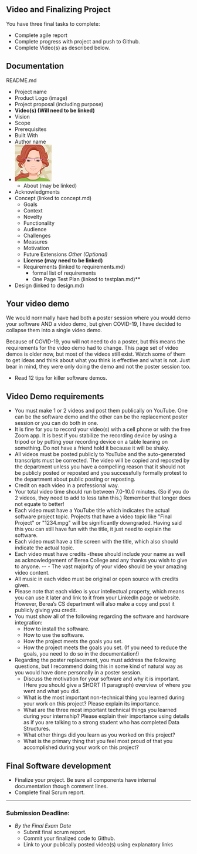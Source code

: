 ## Video and Finalizing Project

You have three final tasks to complete:
- Complete agile report
- Complete progress with project and push to Github.
- Complete Video(s) as described below.

## Documentation

README.md
- Project name
- Product Logo (image)
- Project proposal (including purpose)
- **Video(s) (Will need to be linked)**
- Vision
- Scope
- Prerequisites
- Built With
- Author name
- ![Jan Avatar](jp-avatar-sm.png)
  - About (may be linked)
- Acknowledgments
- Concept (linked to concept.md)
    - Goals
    - Context
    - Novelty
    - Functionality
    - Audience
    - Challenges
    - Measures
    - Motivation
    - Future Extensions
         *Other (Optional)*
  - **License (may need to be linked)**
  - Requirements (linked to requirements.md)
    - formal list of requirements
    - One Page Test Plan (linked to testplan.md)**
- Design (linked to design.md)

## Your video demo
We would nornmally have had both a poster session where you would demo your software AND a video demo, but given COVID-19, I have decided to collapse them into a single video demo.

Because of COVID-19, you will not need to do a poster, but this means the requirements for the video demo had to change. This page set of video demos is older now, but most of the videos still exist. Watch some of them to get ideas and think about what you think is effective and what is not. Just bear in mind, they were only doing the demo and not the poster session too.

- Read 12 tips for killer software demos.

## Video Demo requirements

- You must make 1 or 2 videos and post them publically on YouTube. One can be the software demo and the other can be the replacement poster session or you can do both in one.
- It is fine for you to record your video(s) with a cell phone or with the free Zoom app. It is best if you stabilize the recording device by using a tripod or by putting your recording device on a table leaning on something. Do not have a friend hold it because it will be shaky.
- All videos must be posted publicly to YouTube and the auto-generated transcripts must be corrected. The video will be copied and reposted by the department unless you have a compelling reason that it should not be publicly posted or reposted and you successfully formally protest to the department about public posting or reposting.
- Credit on each video in a professional way.
- Your total video time should run between 7.0-10.0 minutes. (So if you do 2 videos, they need to add to less tahn this.) Remember that longer does not equate to better!
- Each video must have a YouTube title which indicates the actual software project topic. Projects that have a video topic like "Final Project" or "1234.mpg" will be significantly downgraded. Having said this you can still have fun with the title, it just need to explain the software.
- Each video must have a title screen with the title, which also should indicate the actual topic.
- Each video must have credits -these should include your name as well as acknowledgement of Berea College and any thanks you wish to give to anyone. -- - The vast majority of your video should be your amazing video content.
- All music in each video must be original or open source with credits given.
- Please note that each video is your intellectual property, which means you can use it later and link to it from your LinkedIn page or website. However, Berea’s CS department will also make a copy and post it publicly giving you credit.
- You must show all of the following regarding the software and hardware integration:
  - How to install the software.
  - How to use the software.
  - How the project meets the goals you set.
  - How the project meets the goals you set. (If you need to reduce the goals, you need to do so in the documentation!)
- Regarding the poster replacement, you must address the following questions, but I recommend doing this in some kind of natural way as you would have done personally in a poster session.
  - Discuss the motivation for your software and why it is important. (Here you should give a SHORT (1 paragraph) overview of where you went and what you did.
  - What is the most important non-technical thing you learned during your work on this project? Please explain its importance.
  - What are the three most important technical things you learned during your internship? Please explain their importance using details as if you are talking to a strong student who has completed Data Structures.
  - What other things did you learn as you worked on this project?
  - What is the primary thing that you feel most proud of that you accomplished during your work on this project?

## Final Software development

- Finalize your project. Be sure all components have internal documentation though comment lines.
- Complete final Scrum report.

---
### Submission Deadline:
- *By the Final Exam Date*
  - Submit final scrum report.
  - Commit your finalized code to Github.
  - Link to your publically posted video(s) using explanatory links
